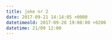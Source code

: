 ```yaml
---
title: joke nr 2
date: 2017-09-21 14:14:05 +0000
datetimeold: 2017-09-20 19:00:00 +0200
datetime: 21/09 12:00
---
```

